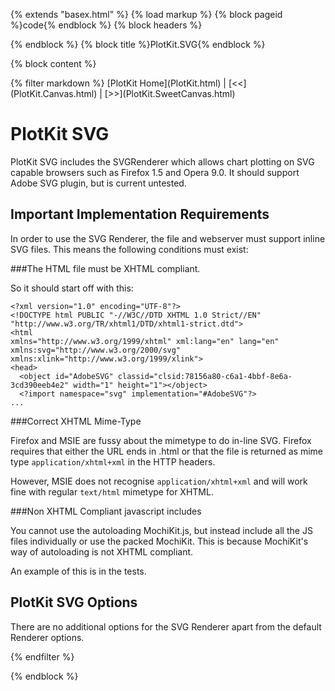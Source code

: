{% extends "basex.html" %}
{% load markup %}
{% block pageid %}code{% endblock %}
{% block headers %}
<link href="doc.css" media="screen" rel="stylesheet" type="text/css" />
{% endblock %}
{% block title %}PlotKit.SVG{% endblock %}

{% block content %}
<div class="page doc api">
{% filter markdown %}
[PlotKit Home](PlotKit.html) | [<<](PlotKit.Canvas.html) | [>>](PlotKit.SweetCanvas.html)

PlotKit SVG
===========

PlotKit SVG includes the SVGRenderer which allows chart plotting on SVG capable browsers such as Firefox 1.5 and Opera 9.0. It should support Adobe SVG plugin, but is current untested.

Important Implementation Requirements
-------------------------------------

In order to use the SVG Renderer, the file and webserver must support inline SVG files. This means the following conditions must exist:

###The HTML file must be XHTML compliant. 

So it should start off with this:

	<?xml version="1.0" encoding="UTF-8"?>
	<!DOCTYPE html PUBLIC "-//W3C//DTD XHTML 1.0 Strict//EN"
	"http://www.w3.org/TR/xhtml1/DTD/xhtml1-strict.dtd">
    <html
	xmlns="http://www.w3.org/1999/xhtml" xml:lang="en" lang="en"
	xmlns:svg="http://www.w3.org/2000/svg"
	xmlns:xlink="http://www.w3.org/1999/xlink">
	<head>        
	  <object id="AdobeSVG" classid="clsid:78156a80-c6a1-4bbf-8e6a-3cd390eeb4e2" width="1" height="1"></object>
	  <?import namespace="svg" implementation="#AdobeSVG"?>
	...

###Correct XHTML Mime-Type

Firefox and MSIE are fussy about the mimetype to do in-line
SVG. Firefox requires that either the URL ends in .html or that the
file is returned as mime type ``application/xhtml+xml`` in the HTTP
headers.

However, MSIE does not recognise ``application/xhtml+xml`` and will
work fine with regular ``text/html`` mimetype for XHTML.

###Non XHTML Compliant javascript includes

You cannot use the autoloading MochiKit.js, but instead include all the JS files individually or use the packed MochiKit. This is because MochiKit's way of autoloading is not XHTML compliant.

An example of this is in the tests.


PlotKit SVG Options
-------------------

There are no additional options for the SVG Renderer apart from the default Renderer options.

{% endfilter %}
</div>
{% endblock %}